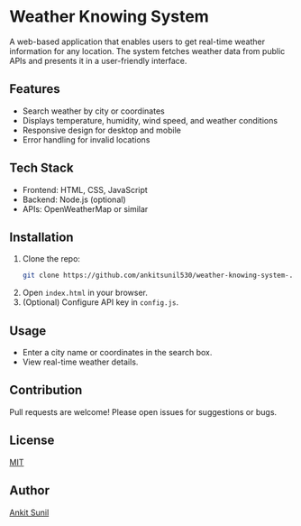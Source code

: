 # Weather Knowing System

A web-based application that enables users to get real-time weather information for any location. The system fetches weather data from public APIs and presents it in a user-friendly interface.

## Features
- Search weather by city or coordinates
- Displays temperature, humidity, wind speed, and weather conditions
- Responsive design for desktop and mobile
- Error handling for invalid locations

## Tech Stack
- Frontend: HTML, CSS, JavaScript
- Backend: Node.js (optional)
- APIs: OpenWeatherMap or similar

## Installation

1. Clone the repo:
   ```bash
   git clone https://github.com/ankitsunil530/weather-knowing-system-.git
   ```
2. Open `index.html` in your browser.
3. (Optional) Configure API key in `config.js`.

## Usage
- Enter a city name or coordinates in the search box.
- View real-time weather details.

## Contribution
Pull requests are welcome! Please open issues for suggestions or bugs.

## License
[MIT](LICENSE)

## Author
[Ankit Sunil](https://github.com/ankitsunil530)